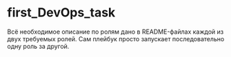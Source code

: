 # first_DevOps_task

Всё необходимое описание по ролям дано в README-файлах каждой из двух требуемых ролей. Сам плейбук просто запускает последовательно одну роль за другой.